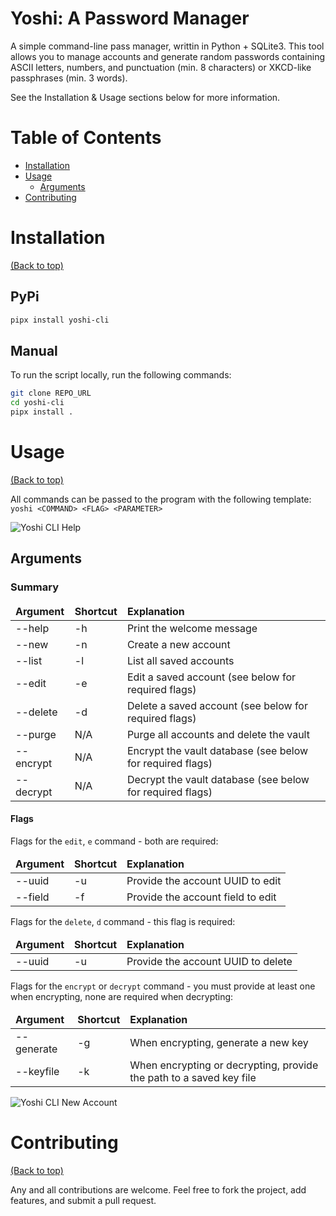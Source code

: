 # Yoshi: A Password Manager

A simple command-line pass manager, writtin in Python + SQLite3. This tool
allows you to manage accounts and generate random passwords containing ASCII
letters, numbers, and punctuation (min. 8 characters) or XKCD-like passphrases
(min. 3 words).

See the Installation & Usage sections below for more information.

# Table of Contents

-   [Installation](#installation)
-   [Usage](#usage)
    -   [Arguments](#arguments)
-   [Contributing](#contributing)

# Installation

[(Back to top)](#table-of-contents)

## PyPi

```bash
pipx install yoshi-cli
```

## Manual

To run the script locally, run the following commands:

```bash
git clone REPO_URL
cd yoshi-cli
pipx install .
```

# Usage

[(Back to top)](#table-of-contents)

All commands can be passed to the program with the following template:  
`yoshi <COMMAND> <FLAG> <PARAMETER>`

![Yoshi CLI Help](./examples/yoshi-help.png)

## Arguments

### Summary

<table>
  <thead>
    <tr>
      <td><b>Argument</b></td>
      <td><b>Shortcut</b></td>
      <td><b>Explanation</b></td>
    </tr>
  </thead>
  <tbody>
    <tr>
      <td>--help</td>
      <td>-h</td>
      <td>Print the welcome message</td>
    </tr>
    <tr>
      <td>--new</td>
      <td>-n</td>
      <td>Create a new account</td>
    </tr>
    <tr>
      <td>--list</td>
      <td>-l</td>
      <td>List all saved accounts</td>
    </tr>
    <tr>
      <td>--edit</td>
      <td>-e</td>
      <td>Edit a saved account (see below for required flags)</td>
    </tr>
    <tr>
      <td>--delete</td>
      <td>-d</td>
      <td>Delete a saved account (see below for required flags)</td>
    </tr>
    <tr>
      <td>--purge</td>
      <td>N/A</td>
      <td>Purge all accounts and delete the vault</td>
    </tr>
    <tr>
      <td>--encrypt</td>
      <td>N/A</td>
      <td>Encrypt the vault database (see below for required flags)</td>
    </tr>
    <tr>
      <td>--decrypt</td>
      <td>N/A</td>
      <td>Decrypt the vault database (see below for required flags)</td>
    </tr>
  </tbody>
</table>

#### Flags

Flags for the `edit`, `e` command - both are required:

<table>
  <thead>
    <tr>
      <td><b>Argument</b></td>
      <td><b>Shortcut</b></td>
      <td><b>Explanation</b></td>
    </tr>
  </thead>
  <tbody>
    <tr>
      <td>--uuid</td>
      <td>-u</td>
      <td>Provide the account UUID to edit</td>
    </tr>
    <tr>
      <td>--field</td>
      <td>-f</td>
      <td>Provide the account field to edit</td>
    </tr>
  </tbody>
</table>

Flags for the `delete`, `d` command - this flag is required:

<table>
  <thead>
    <tr>
      <td><b>Argument</b></td>
      <td><b>Shortcut</b></td>
      <td><b>Explanation</b></td>
    </tr>
  </thead>
  <tbody>
    <tr>
      <td>--uuid</td>
      <td>-u</td>
      <td>Provide the account UUID to delete</td>
    </tr>
  </tbody>
</table>

Flags for the `encrypt` or `decrypt` command - you must provide at least one
when encrypting, none are required when decrypting:

<table>
  <thead>
    <tr>
      <td><b>Argument</b></td>
      <td><b>Shortcut</b></td>
      <td><b>Explanation</b></td>
    </tr>
  </thead>
  <tbody>
    <tr>
      <td>--generate</td>
      <td>-g</td>
      <td>When encrypting, generate a new key</td>
    </tr>
    <tr>
      <td>--keyfile</td>
      <td>-k</td>
      <td>When encrypting or decrypting, provide the path to a saved key file</td>
    </tr>
  </tbody>
</table>

![Yoshi CLI New Account](./examples/yoshi-example.png)

# Contributing

[(Back to top)](#table-of-contents)

Any and all contributions are welcome. Feel free to fork the project, add
features, and submit a pull request.
